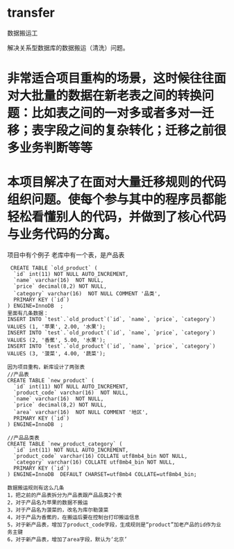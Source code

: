 # transfer
数据搬运工

解决关系型数据库的数据搬运（清洗）问题。
# 非常适合项目重构的场景，这时候往往面对大批量的数据在新老表之间的转换问题：比如表之间的一对多或者多对一迁移；表字段之间的复杂转化；迁移之前很多业务判断等等
# 本项目解决了在面对大量迁移规则的代码组织问题。使每个参与其中的程序员都能轻松看懂别人的代码，并做到了核心代码与业务代码的分离。

项目中有个例子
老库中有一个表，是产品表
```
 CREATE TABLE `old_product` (
  `id` int(11) NOT NULL AUTO_INCREMENT,
  `name` varchar(16)  NOT NULL,
  `price` decimal(8,2) NOT NULL,
  `category` varchar(16)  NOT NULL COMMENT '品类',
  PRIMARY KEY (`id`)
) ENGINE=InnoDB  ;
里面有几条数据：
INSERT INTO `test`.`old_product`(`id`, `name`, `price`, `category`) VALUES (1, '苹果', 2.00, '水果');
INSERT INTO `test`.`old_product`(`id`, `name`, `price`, `category`) VALUES (2, '香蕉', 5.00, '水果');
INSERT INTO `test`.`old_product`(`id`, `name`, `price`, `category`) VALUES (3, '菠菜', 4.00, '蔬菜');

因为项目重构，新库设计了两张表
//产品表
CREATE TABLE `new_product` (
  `id` int(11) NOT NULL AUTO_INCREMENT,
  `product_code` varchar(16)  NOT NULL,
  `name` varchar(16)  NOT NULL,
  `price` decimal(8,2) NOT NULL,
  `area` varchar(16)  NOT NULL COMMENT '地区',
  PRIMARY KEY (`id`)
) ENGINE=InnoDB  ;

//产品品类表
CREATE TABLE `new_product_category` (
  `id` int(11) NOT NULL AUTO_INCREMENT,
  `product_code` varchar(16) COLLATE utf8mb4_bin NOT NULL,
  `category` varchar(16) COLLATE utf8mb4_bin NOT NULL,
  PRIMARY KEY (`id`)
) ENGINE=InnoDB  DEFAULT CHARSET=utf8mb4 COLLATE=utf8mb4_bin;
```

```
数据搬运规则有这么几条
1，把之前的产品表拆分为产品表跟产品品类2个表
2，对于产品名为苹果的数据不搬运
3，对于产品名为菠菜的，改名为库尔勒菠菜
4，对于产品为香蕉的，在搬运后要在控制台打印搬运信息
5，对于新产品表，增加了product_code字段，生成规则是“product”加老产品的id作为业务主键
6，对于新产品表，增加了area字段，默认为‘北京’
```





